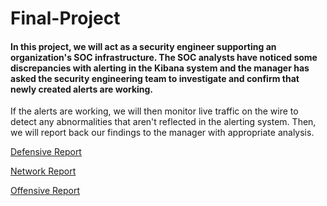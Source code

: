 # Final-Project

#### In this project, we will act as a security engineer supporting an organization's SOC infrastructure. The SOC analysts have noticed some discrepancies with alerting in the Kibana system and the manager has asked the security engineering team to investigate and confirm that newly created alerts are working.
If the alerts are working, we will then monitor live traffic on the wire to detect any abnormalities that aren't reflected in the alerting system. Then, we will report back our findings to the manager with appropriate analysis.


[Defensive Report](https://github.com/crashandmayhem/Final-Project/blob/main/Reports/Defensive%20Report.md)

[Network Report](https://github.com/crashandmayhem/Final-Project/blob/main/Reports/Network%20Report.md)

[Offensive Report](https://github.com/crashandmayhem/Final-Project/blob/main/Reports/Offensive%20Report.md)
